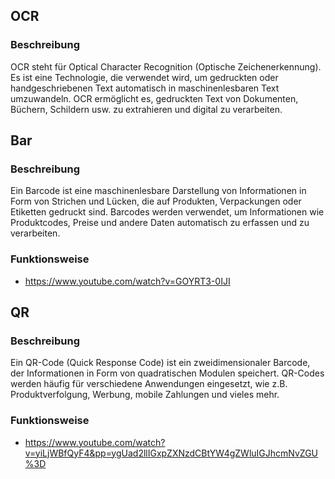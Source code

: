 
## OCR
### Beschreibung
OCR steht für Optical Character Recognition (Optische Zeichenerkennung). Es ist eine Technologie, die verwendet wird, um gedruckten oder handgeschriebenen Text automatisch in maschinenlesbaren Text umzuwandeln. OCR ermöglicht es, gedruckten Text von Dokumenten, Büchern, Schildern usw. zu extrahieren und digital zu verarbeiten.

## Bar
### Beschreibung
Ein Barcode ist eine maschinenlesbare Darstellung von Informationen in Form von Strichen und Lücken, die auf Produkten, Verpackungen oder Etiketten gedruckt sind. Barcodes werden verwendet, um Informationen wie Produktcodes, Preise und andere Daten automatisch zu erfassen und zu verarbeiten.

### Funktionsweise
- https://www.youtube.com/watch?v=GOYRT3-0IJI

## QR
### Beschreibung
Ein QR-Code (Quick Response Code) ist ein zweidimensionaler Barcode, der Informationen in Form von quadratischen Modulen speichert. QR-Codes werden häufig für verschiedene Anwendungen eingesetzt, wie z.B. Produktverfolgung, Werbung, mobile Zahlungen und vieles mehr.

### Funktionsweise
- https://www.youtube.com/watch?v=yiLjWBfQyF4&pp=ygUad2llIGxpZXNzdCBtYW4gZWluIGJhcmNvZGU%3D